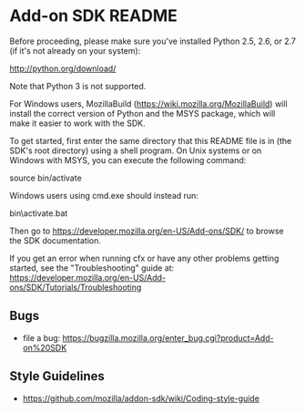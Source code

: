 

Add-on SDK README
==================

Before proceeding, please make sure you've installed Python 2.5,
2.6, or 2.7 (if it's not already on your system):

  http://python.org/download/

Note that Python 3 is not supported.

For Windows users, MozillaBuild (https://wiki.mozilla.org/MozillaBuild)
will install the correct version of Python and the MSYS package, which
will make it easier to work with the SDK.

To get started, first enter the same directory that this README file
is in (the SDK's root directory) using a shell program. On Unix systems
or on Windows with MSYS, you can execute the following command:

  source bin/activate

Windows users using cmd.exe should instead run:

  bin\activate.bat

Then go to https://developer.mozilla.org/en-US/Add-ons/SDK/
to browse the SDK documentation.

If you get an error when running cfx or have any other problems getting
started, see the "Troubleshooting" guide at:
https://developer.mozilla.org/en-US/Add-ons/SDK/Tutorials/Troubleshooting

Bugs
-------

* file a bug: https://bugzilla.mozilla.org/enter_bug.cgi?product=Add-on%20SDK


Style Guidelines
--------------------

* https://github.com/mozilla/addon-sdk/wiki/Coding-style-guide
